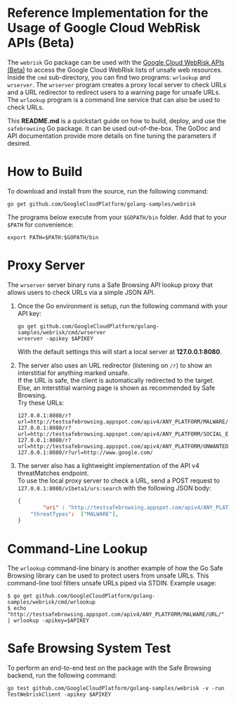 # Reference Implementation for the Usage of Google Cloud WebRisk APIs (Beta)

The `webrisk` Go package can be used with the
[Google Cloud WebRisk APIs (Beta)](https://cloud.google.com/web-risk/)
to access the Google Cloud WebRisk lists of unsafe web resources. Inside the
`cmd` sub-directory, you can find two programs: `wrlookup` and `wrserver`. The
`wrserver` program creates a proxy local server to check URLs and a URL
redirector to redirect users to a warning page for unsafe URLs. The `wrlookup`
program is a command line service that can also be used to check URLs.

This **README.md** is a quickstart guide on how to build, deploy, and use the
`safebrowsing` Go package. It can be used out-of-the-box. The GoDoc and API
documentation provide more details on fine tuning the parameters if desired.


# How to Build

To download and install from the source, run the following command:

```
go get github.com/GoogleCloudPlatform/golang-samples/webrisk
```

The programs below execute from your `$GOPATH/bin` folder.
Add that to your `$PATH` for convenience:

```
export PATH=$PATH:$GOPATH/bin
```


# Proxy Server

The `wrserver` server binary runs a Safe Browsing API lookup proxy that allows
users to check URLs via a simple JSON API.

1.	Once the Go environment is setup, run the following command with your API key:

	```
	go get github.com/GoogleCloudPlatform/golang-samples/webrisk/cmd/wrserver
	wrserver -apikey $APIKEY
	```

	With the default settings this will start a local server at **127.0.0.1:8080**.

2.  The server also uses an URL redirector (listening on `/r`) to show an interstitial for anything marked unsafe.  
If the URL is safe, the client is automatically redirected to the target. Else, an interstitial warning page is shown as recommended by Safe Browsing.  
Try these URLs:

	```
	127.0.0.1:8080/r?url=http://testsafebrowsing.appspot.com/apiv4/ANY_PLATFORM/MALWARE/URL/
	127.0.0.1:8080/r?url=http://testsafebrowsing.appspot.com/apiv4/ANY_PLATFORM/SOCIAL_ENGINEERING/URL/
	127.0.0.1:8080/r?url=http://testsafebrowsing.appspot.com/apiv4/ANY_PLATFORM/UNWANTED_SOFTWARE/URL/
	127.0.0.1:8080/r?url=http://www.google.com/
	```

3.	The server also has a lightweight implementation of the API v4 threatMatches endpoint.  
To use the local proxy server to check a URL, send a POST request to `127.0.0.1:8080/v1beta1/urs:search` with the following JSON body:

	```json
	{
            "uri" : "http://testsafebrowsing.appspot.com/apiv4/ANY_PLATFORM/MALWARE/URL/"
	    "threatTypes":  ["MALWARE"],
	}
	```

# Command-Line Lookup

The `wrlookup` command-line binary is another example of how the Go Safe
Browsing library can be used to protect users from unsafe URLs. This
command-line tool filters unsafe URLs piped via STDIN. Example usage:

```
$ go get github.com/GoogleCloudPlatform/golang-samples/webrisk/cmd/wrlookup
$ echo "http://testsafebrowsing.appspot.com/apiv4/ANY_PLATFORM/MALWARE/URL/" | wrlookup -apikey=$APIKEY
```


# Safe Browsing System Test
To perform an end-to-end test on the package with the Safe Browsing backend,
run the following command:

```
go test github.com/GoogleCloudPlatform/golang-samples/webrisk -v -run TestWebriskClient -apikey $APIKEY
```
